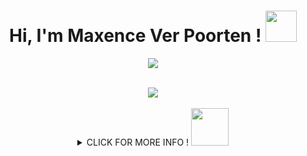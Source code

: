 <h1 align="center">Hi, I'm Maxence Ver Poorten ! <img src="https://i.pinimg.com/originals/bb/52/20/bb5220dccb70fed4d9bd101efad8476d.gif" width="50px"></h1>

<p align="center">
<img src="https://github.com/Maxence-vp/Maxence-vp/assets/120386971/524171a7-9e7d-47ab-acef-ba17ed7370c8">
</p>

<br clear="both">

<div align="center">
  <img src="https://profile-counter.glitch.me/Maxence-vp/count.svg?"  />
</div>

<br clear="both">

<details/>
<summary align="center">CLICK FOR MORE INFO ! <img src="https://i.pinimg.com/originals/9f/b1/25/9fb125f1fedc8cc62ab5b20699ebd87d.gif" width="60px"> </summary>

###

<br clear="both">

<h2 align="left"> <img src="https://images-wixmp-ed30a86b8c4ca887773594c2.wixmp.com/f/156aee08-3185-425f-931e-4dee3780d814/dai420w-1ec74242-2aad-47a3-8cf3-6c6f0f7c297b.gif?token=eyJ0eXAiOiJKV1QiLCJhbGciOiJIUzI1NiJ9.eyJzdWIiOiJ1cm46YXBwOjdlMGQxODg5ODIyNjQzNzNhNWYwZDQxNWVhMGQyNmUwIiwiaXNzIjoidXJuOmFwcDo3ZTBkMTg4OTgyMjY0MzczYTVmMGQ0MTVlYTBkMjZlMCIsIm9iaiI6W1t7InBhdGgiOiJcL2ZcLzE1NmFlZTA4LTMxODUtNDI1Zi05MzFlLTRkZWUzNzgwZDgxNFwvZGFpNDIwdy0xZWM3NDI0Mi0yYWFkLTQ3YTMtOGNmMy02YzZmMGY3YzI5N2IuZ2lmIn1dXSwiYXVkIjpbInVybjpzZXJ2aWNlOmZpbGUuZG93bmxvYWQiXX0.5zDqxRpIYzNeoXnhDwKYB6C3pqdBVmRZTkmVvsVgAf0" width="60px"> &nbsp; Connect with Me : </h2>

<div align="center">
 <a href="mailto:maxence.verpoorten@gmail.com"><img src="https://img.shields.io/badge/Gmail-D14836?style=for-the-badge&logo=gmail&logoColor=white" /></a>
 <a href=""><img src="https://img.shields.io/badge/WhatsApp-25D366?style=for-the-badge&logo=whatsapp&logoColor=white" /></a>
 <a href=""><img src="https://img.shields.io/badge/Discord-5865F2?style=for-the-badge&logo=discord&logoColor=white" /></a>
 <a href="https://www.instagram.com/maxence.vp/"><img src="https://img.shields.io/badge/Instagram-E4405F?style=for-the-badge&logo=instagram&logoColor=white" /></a>
 </div>

###

<h2 align="left"><img src="https://www.clipartmax.com/png/full/299-2990812_pikachu-gif-pictures-images-photos-pixel-pikachu.png" width="50px" />&nbsp; &nbsp; Tech Stack :</h2>
<h3> 🖍️Design </h3>
<img src="https://img.shields.io/badge/Canva-%2300C4CC.svg?&style=for-the-badge&logo=Canva&logoColor=white" />
<img src="https://img.shields.io/badge/Figma-F24E1E?style=for-the-badge&logo=figma&logoColor=white" />
<h3>⚡Database</h3>
<img src="https://img.shields.io/badge/MongoDB-4EA94B?style=for-the-badge&logo=mongodb&logoColor=white" />
<img src="https://img.shields.io/badge/MySQL-005C84?style=for-the-badge&logo=mysql&logoColor=white" />

